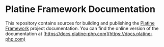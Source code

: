 # Platine Framework Documentation
This repository contains sources for building and publishing the [Platine Framework](https://github.com/platine-php/framework) project documentation.
You can find the online version of the documentation at [https://docs.platine-php.com](https://docs.platine-php.com) 
